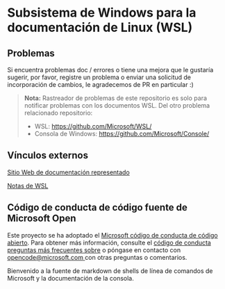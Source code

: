 # <a name="windows-subsystem-for-linux-wsl-documentation"></a>Subsistema de Windows para la documentación de Linux (WSL)

## <a name="issues"></a>Problemas
Si encuentra problemas doc / errores o tiene una mejora que le gustaría sugerir, por favor, registre un problema o enviar una solicitud de incorporación de cambios, le agradecemos de PR en particular :)

> **Nota:** Rastreador de problemas de este repositorio es solo para notificar problemas con los documentos WSL. Del otro problema relacionado repositorio:
> * WSL: https://github.com/Microsoft/WSL/
> * Consola de Windows: https://github.com/Microsoft/Console/

## <a name="external-links"></a>Vínculos externos

[Sitio Web de documentación representado](https://docs.microsoft.com/windows/wsl/) 

[Notas de WSL](https://docs.microsoft.com/en-us/windows/wsl/release-notes)

## <a name="microsoft-open-source-code-of-conduct"></a>Código de conducta de código fuente de Microsoft Open

Este proyecto se ha adoptado el [Microsoft código de conducta de código abierto](https://opensource.microsoft.com/codeofconduct/).
Para obtener más información, consulte el [código de conducta preguntas más frecuentes sobre](https://opensource.microsoft.com/codeofconduct/faq/) o póngase en contacto con [ opencode@microsoft.com ](mailto:opencode@microsoft.com) con otras preguntas o comentarios.

Bienvenido a la fuente de markdown de shells de línea de comandos de Microsoft y la documentación de la consola.
